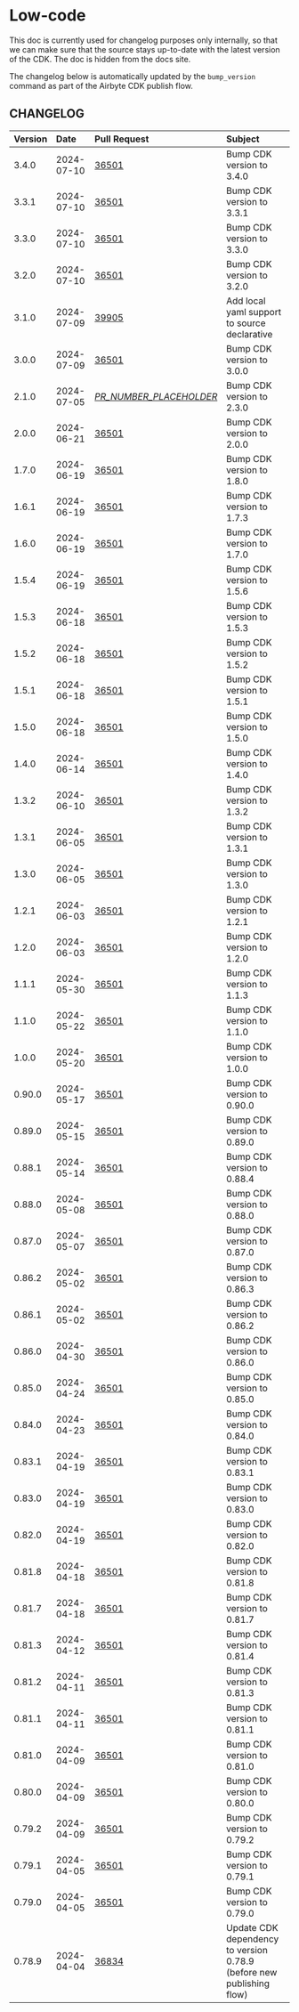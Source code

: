 # Low-code

This doc is currently used for changelog purposes only internally, so that we can make sure that the source stays
up-to-date with the latest version of the CDK. The doc is hidden from the docs site.

The changelog below is automatically updated by the `bump_version` command as part of the Airbyte CDK publish flow.

## CHANGELOG

| Version | Date       | Pull Request                                                                                 | Subject                                                              |
|:--------|:-----------|:---------------------------------------------------------------------------------------------|:---------------------------------------------------------------------|
| 3.4.0   | 2024-07-10 | [36501](https://github.com/airbytehq/airbyte/pull/36501)                                     | Bump CDK version to 3.4.0                                            |
| 3.3.1   | 2024-07-10 | [36501](https://github.com/airbytehq/airbyte/pull/36501)                                     | Bump CDK version to 3.3.1                                            |
| 3.3.0   | 2024-07-10 | [36501](https://github.com/airbytehq/airbyte/pull/36501)                                     | Bump CDK version to 3.3.0                                            |
| 3.2.0   | 2024-07-10 | [36501](https://github.com/airbytehq/airbyte/pull/36501)                                     | Bump CDK version to 3.2.0                                            |
| 3.1.0   | 2024-07-09 | [39905](https://github.com/airbytehq/airbyte/pull/39905)                                     | Add local yaml support to source declarative                         |
| 3.0.0   | 2024-07-09 | [36501](https://github.com/airbytehq/airbyte/pull/36501)                                     | Bump CDK version to 3.0.0                                            |
| 2.1.0   | 2024-07-05 | [*PR_NUMBER_PLACEHOLDER*](https://github.com/airbytehq/airbyte/pull/*PR_NUMBER_PLACEHOLDER*) | Bump CDK version to 2.3.0                                            |
| 2.0.0   | 2024-06-21 | [36501](https://github.com/airbytehq/airbyte/pull/36501)                                     | Bump CDK version to 2.0.0                                            |
| 1.7.0   | 2024-06-19 | [36501](https://github.com/airbytehq/airbyte/pull/36501)                                     | Bump CDK version to 1.8.0                                            |
| 1.6.1   | 2024-06-19 | [36501](https://github.com/airbytehq/airbyte/pull/36501)                                     | Bump CDK version to 1.7.3                                            |
| 1.6.0   | 2024-06-19 | [36501](https://github.com/airbytehq/airbyte/pull/36501)                                     | Bump CDK version to 1.7.0                                            |
| 1.5.4   | 2024-06-19 | [36501](https://github.com/airbytehq/airbyte/pull/36501)                                     | Bump CDK version to 1.5.6                                            |
| 1.5.3   | 2024-06-18 | [36501](https://github.com/airbytehq/airbyte/pull/36501)                                     | Bump CDK version to 1.5.3                                            |
| 1.5.2   | 2024-06-18 | [36501](https://github.com/airbytehq/airbyte/pull/36501)                                     | Bump CDK version to 1.5.2                                            |
| 1.5.1   | 2024-06-18 | [36501](https://github.com/airbytehq/airbyte/pull/36501)                                     | Bump CDK version to 1.5.1                                            |
| 1.5.0   | 2024-06-18 | [36501](https://github.com/airbytehq/airbyte/pull/36501)                                     | Bump CDK version to 1.5.0                                            |
| 1.4.0   | 2024-06-14 | [36501](https://github.com/airbytehq/airbyte/pull/36501)                                     | Bump CDK version to 1.4.0                                            |
| 1.3.2   | 2024-06-10 | [36501](https://github.com/airbytehq/airbyte/pull/36501)                                     | Bump CDK version to 1.3.2                                            |
| 1.3.1   | 2024-06-05 | [36501](https://github.com/airbytehq/airbyte/pull/36501)                                     | Bump CDK version to 1.3.1                                            |
| 1.3.0   | 2024-06-05 | [36501](https://github.com/airbytehq/airbyte/pull/36501)                                     | Bump CDK version to 1.3.0                                            |
| 1.2.1   | 2024-06-03 | [36501](https://github.com/airbytehq/airbyte/pull/36501)                                     | Bump CDK version to 1.2.1                                            |
| 1.2.0   | 2024-06-03 | [36501](https://github.com/airbytehq/airbyte/pull/36501)                                     | Bump CDK version to 1.2.0                                            |
| 1.1.1   | 2024-05-30 | [36501](https://github.com/airbytehq/airbyte/pull/36501)                                     | Bump CDK version to 1.1.3                                            |
| 1.1.0   | 2024-05-22 | [36501](https://github.com/airbytehq/airbyte/pull/36501)                                     | Bump CDK version to 1.1.0                                            |
| 1.0.0   | 2024-05-20 | [36501](https://github.com/airbytehq/airbyte/pull/36501)                                     | Bump CDK version to 1.0.0                                            |
| 0.90.0  | 2024-05-17 | [36501](https://github.com/airbytehq/airbyte/pull/36501)                                     | Bump CDK version to 0.90.0                                           |
| 0.89.0  | 2024-05-15 | [36501](https://github.com/airbytehq/airbyte/pull/36501)                                     | Bump CDK version to 0.89.0                                           |
| 0.88.1  | 2024-05-14 | [36501](https://github.com/airbytehq/airbyte/pull/36501)                                     | Bump CDK version to 0.88.4                                           |
| 0.88.0  | 2024-05-08 | [36501](https://github.com/airbytehq/airbyte/pull/36501)                                     | Bump CDK version to 0.88.0                                           |
| 0.87.0  | 2024-05-07 | [36501](https://github.com/airbytehq/airbyte/pull/36501)                                     | Bump CDK version to 0.87.0                                           |
| 0.86.2  | 2024-05-02 | [36501](https://github.com/airbytehq/airbyte/pull/36501)                                     | Bump CDK version to 0.86.3                                           |
| 0.86.1  | 2024-05-02 | [36501](https://github.com/airbytehq/airbyte/pull/36501)                                     | Bump CDK version to 0.86.2                                           |
| 0.86.0  | 2024-04-30 | [36501](https://github.com/airbytehq/airbyte/pull/36501)                                     | Bump CDK version to 0.86.0                                           |
| 0.85.0  | 2024-04-24 | [36501](https://github.com/airbytehq/airbyte/pull/36501)                                     | Bump CDK version to 0.85.0                                           |
| 0.84.0  | 2024-04-23 | [36501](https://github.com/airbytehq/airbyte/pull/36501)                                     | Bump CDK version to 0.84.0                                           |
| 0.83.1  | 2024-04-19 | [36501](https://github.com/airbytehq/airbyte/pull/36501)                                     | Bump CDK version to 0.83.1                                           |
| 0.83.0  | 2024-04-19 | [36501](https://github.com/airbytehq/airbyte/pull/36501)                                     | Bump CDK version to 0.83.0                                           |
| 0.82.0  | 2024-04-19 | [36501](https://github.com/airbytehq/airbyte/pull/36501)                                     | Bump CDK version to 0.82.0                                           |
| 0.81.8  | 2024-04-18 | [36501](https://github.com/airbytehq/airbyte/pull/36501)                                     | Bump CDK version to 0.81.8                                           |
| 0.81.7  | 2024-04-18 | [36501](https://github.com/airbytehq/airbyte/pull/36501)                                     | Bump CDK version to 0.81.7                                           |
| 0.81.3  | 2024-04-12 | [36501](https://github.com/airbytehq/airbyte/pull/36501)                                     | Bump CDK version to 0.81.4                                           |
| 0.81.2  | 2024-04-11 | [36501](https://github.com/airbytehq/airbyte/pull/36501)                                     | Bump CDK version to 0.81.3                                           |
| 0.81.1  | 2024-04-11 | [36501](https://github.com/airbytehq/airbyte/pull/36501)                                     | Bump CDK version to 0.81.1                                           |
| 0.81.0  | 2024-04-09 | [36501](https://github.com/airbytehq/airbyte/pull/36501)                                     | Bump CDK version to 0.81.0                                           |
| 0.80.0  | 2024-04-09 | [36501](https://github.com/airbytehq/airbyte/pull/36501)                                     | Bump CDK version to 0.80.0                                           |
| 0.79.2  | 2024-04-09 | [36501](https://github.com/airbytehq/airbyte/pull/36501)                                     | Bump CDK version to 0.79.2                                           |
| 0.79.1  | 2024-04-05 | [36501](https://github.com/airbytehq/airbyte/pull/36501)                                     | Bump CDK version to 0.79.1                                           |
| 0.79.0  | 2024-04-05 | [36501](https://github.com/airbytehq/airbyte/pull/36501)                                     | Bump CDK version to 0.79.0                                           |
| 0.78.9  | 2024-04-04 | [36834](https://github.com/airbytehq/airbyte/pull/36834)                                     | Update CDK dependency to version 0.78.9 (before new publishing flow) |
